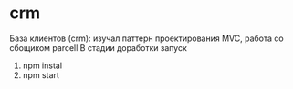 # crm

База клиентов (crm): изучал паттерн проектирования MVC, работа со сбощиком parcell
В стадии доработки
запуск 
1. npm instal
2. npm start
